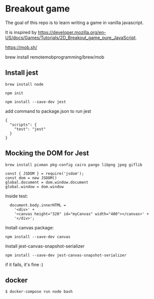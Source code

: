 # Breakout game

The goal of this repo is to learn writing a game in vanilla javascript. 

It is inspired by https://developer.mozilla.org/en-US/docs/Games/Tutorials/2D_Breakout_game_pure_JavaScript.

https://mob.sh/

brew install remotemobprogramming/brew/mob


## Install jest

```
brew install node

npm init

npm install --save-dev jest
```

add command to package.json to run jest


```
{
  "scripts": {
    "test": "jest"
  }
}
```

## Mocking the DOM for Jest

```
brew install pixman pkg-config cairo pango libpng jpeg giflib
```

```
const { JSDOM } = require('jsdom');
const dom = new JSDOM()
global.document = dom.window.document
global.window = dom.window
```

Inside test:

```
  document.body.innerHTML =
    '<div>' +
    '<canvas height="320" id="myCanvas" width="480"></canvas>' +
    '</div>';
```

Install canvas package:

```
npm install --save-dev canvas
```

Install jest-canvas-snapshot-serializer

```
npm install --save-dev jest-canvas-snapshot-serializer
```

if it fails, it's fine :)

## docker

```
$ docker-compose run node bash
```